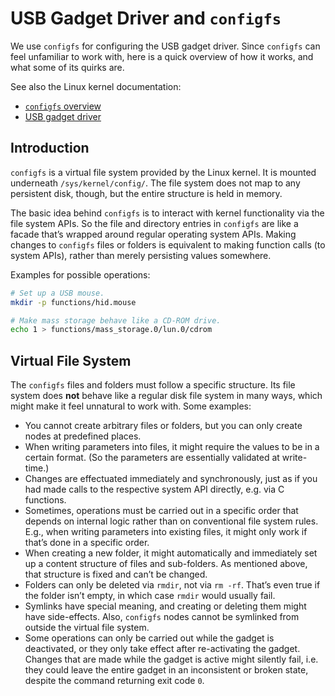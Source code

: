 # USB Gadget Driver and `configfs`

We use `configfs` for configuring the USB gadget driver. Since `configfs` can
feel unfamiliar to work with, here is a quick overview of how it works, and what
some of its quirks are.

See also the Linux kernel documentation:

- [`configfs` overview](https://www.kernel.org/doc/Documentation/filesystems/configfs/configfs.txt)
- [USB gadget driver](https://www.kernel.org/doc/Documentation/usb/gadget_configfs.txt)

## Introduction

`configfs` is a virtual file system provided by the Linux kernel. It is mounted
underneath `/sys/kernel/config/`. The file system does not map to any persistent
disk, though, but the entire structure is held in memory.

The basic idea behind `configfs` is to interact with kernel functionality via
the file system APIs. So the file and directory entries in `configfs` are like a
facade that’s wrapped around regular operating system APIs. Making changes to
`configfs` files or folders is equivalent to making function calls (to system
APIs), rather than merely persisting values somewhere.

Examples for possible operations:

```bash
# Set up a USB mouse.
mkdir -p functions/hid.mouse

# Make mass storage behave like a CD-ROM drive.
echo 1 > functions/mass_storage.0/lun.0/cdrom
```

## Virtual File System

The `configfs` files and folders must follow a specific structure. Its file
system does **not** behave like a regular disk file system in many ways, which
might make it feel unnatural to work with. Some examples:

- You cannot create arbitrary files or folders, but you can only create nodes
  at predefined places.
- When writing parameters into files, it might require the values to be in a
  certain format. (So the parameters are essentially validated at write-time.)
- Changes are effectuated immediately and synchronously, just as if you had
  made calls to the respective system API directly, e.g. via C functions.
- Sometimes, operations must be carried out in a specific order that depends
  on internal logic rather than on conventional file system rules. E.g., when
  writing parameters into existing files, it might only work if that’s done in a
  specific order.
- When creating a new folder, it might automatically and immediately set up a
  content structure of files and sub-folders. As mentioned above, that structure
  is fixed and can’t be changed.
- Folders can only be deleted via `rmdir`, not via `rm -rf`. That’s even true
  if the folder isn’t empty, in which case `rmdir` would usually fail.
- Symlinks have special meaning, and creating or deleting them might have
  side-effects. Also, `configfs` nodes cannot be symlinked from outside the
  virtual file system.
- Some operations can only be carried out while the gadget is deactivated, or
  they only take effect after re-activating the gadget. Changes that are made
  while the gadget is active might silently fail, i.e. they could leave the
  entire gadget in an inconsistent or broken state, despite the command
  returning exit code `0`.
